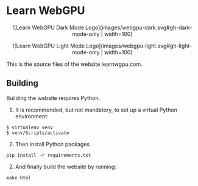 Learn WebGPU
============

<div align="center">

![Learn WebGPU Dark Mode Logo](images/webgpu-dark.svg#gh-dark-mode-only | width=100)

![Learn WebGPU Light Mode Logo](images/webgpu-light.svg#gh-light-mode-only | width=100)

</div>


This is the source files of the website learnwgpu.com.

Building
--------

Building the website requires Python.

1. It is recommended, but not mandatory, to set up a virtual Python environment:

```
$ virtualenv venv
$ venv/Scripts/activate
```

2. Then install Python packages

```
pip install -r requirements.txt
```

2. And finally build the website by running:

```
make html
```

